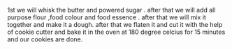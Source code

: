 1st we will whisk the butter and powered sugar . after that we will add all purpose flour ,food colour and food essence . after that we will mix it together and make it a dough. after that we flaten it and cut it with the help of cookie cutter and bake it in the oven at 180 degree celcius for 15 minutes and our cookies are done.
